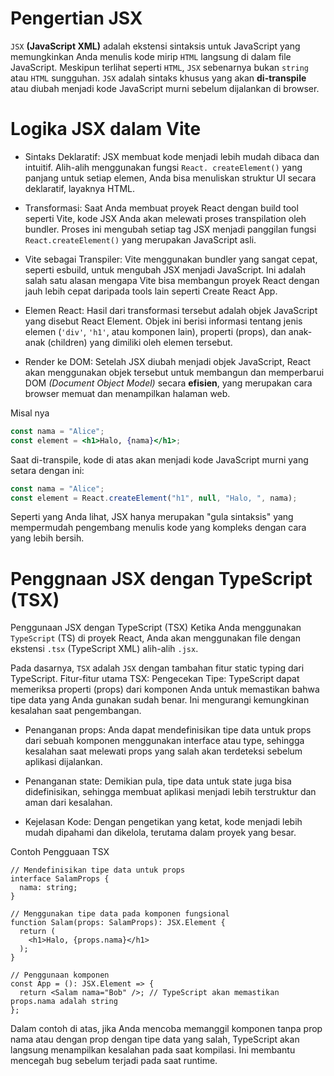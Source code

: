 # Pengertian JSX

`JSX` **(JavaScript XML)** adalah ekstensi sintaksis untuk JavaScript yang memungkinkan Anda menulis kode mirip `HTML` langsung di dalam file JavaScript. Meskipun terlihat seperti `HTML`, `JSX` sebenarnya bukan `string` atau `HTML` sungguhan. `JSX` adalah sintaks khusus yang akan **di-transpile** atau diubah menjadi kode JavaScript murni sebelum dijalankan di browser. 

# Logika JSX dalam Vite


- Sintaks Deklaratif: JSX membuat kode menjadi lebih mudah dibaca dan intuitif. Alih-alih menggunakan fungsi `React. createElement()` yang panjang untuk setiap elemen, Anda bisa menuliskan struktur UI secara deklaratif, layaknya HTML.

- Transformasi: Saat Anda membuat proyek React dengan build tool seperti Vite, kode JSX Anda akan melewati proses transpilation oleh bundler. Proses ini mengubah setiap tag JSX menjadi panggilan fungsi `React.createElement()` yang merupakan JavaScript asli.

- Vite sebagai Transpiler: Vite menggunakan bundler yang sangat cepat, seperti esbuild, untuk mengubah JSX menjadi JavaScript. Ini adalah salah satu alasan mengapa Vite bisa membangun proyek React dengan jauh lebih cepat daripada tools lain seperti Create React App.

- Elemen React: Hasil dari transformasi tersebut adalah objek JavaScript yang disebut React Element. Objek ini berisi informasi tentang jenis elemen (`'div'`, `'h1'`, atau komponen lain), properti (props), dan anak-anak (children) yang dimiliki oleh elemen tersebut.

- Render ke DOM: Setelah JSX diubah menjadi objek JavaScript, React akan menggunakan objek tersebut untuk membangun dan memperbarui DOM *(Document Object Model)* secara **efisien**, yang merupakan cara browser memuat dan menampilkan halaman web.


Misal nya 
```jsx
const nama = "Alice";
const element = <h1>Halo, {nama}</h1>;
```

Saat di-transpile, kode di atas akan menjadi kode JavaScript murni yang setara dengan ini:
```js
const nama = "Alice";
const element = React.createElement("h1", null, "Halo, ", nama);
```
Seperti yang Anda lihat, JSX hanya merupakan "gula sintaksis" yang mempermudah pengembang menulis kode yang kompleks dengan cara yang lebih bersih.

# Penggnaan JSX dengan TypeScript (TSX)

Penggunaan JSX dengan TypeScript (TSX)
Ketika Anda menggunakan `TypeScript` (TS) di proyek React, Anda akan menggunakan file dengan ekstensi `.tsx` (TypeScript XML) alih-alih `.jsx`. 

Pada dasarnya, `TSX` adalah `JSX` dengan tambahan fitur static typing dari TypeScript. 
Fitur-fitur utama TSX:
Pengecekan Tipe: TypeScript dapat memeriksa properti (props) dari komponen Anda untuk memastikan bahwa tipe data yang Anda gunakan sudah benar. Ini mengurangi kemungkinan kesalahan saat pengembangan.

- Penanganan props: Anda dapat mendefinisikan tipe data untuk props dari sebuah komponen menggunakan interface atau type, sehingga kesalahan saat melewati props yang salah akan terdeteksi sebelum aplikasi dijalankan.

- Penanganan state: Demikian pula, tipe data untuk state juga bisa didefinisikan, sehingga membuat aplikasi menjadi lebih terstruktur dan aman dari kesalahan.

- Kejelasan Kode: Dengan pengetikan yang ketat, kode menjadi lebih mudah dipahami dan dikelola, terutama dalam proyek yang besar. 

Contoh Pengguaan TSX

```tsx
// Mendefinisikan tipe data untuk props
interface SalamProps {
  nama: string;
}

// Menggunakan tipe data pada komponen fungsional
function Salam(props: SalamProps): JSX.Element {
  return (
    <h1>Halo, {props.nama}</h1>
  );
}

// Penggunaan komponen
const App = (): JSX.Element => {
  return <Salam nama="Bob" />; // TypeScript akan memastikan props.nama adalah string
};
```
Dalam contoh di atas, jika Anda mencoba memanggil komponen <Salam /> tanpa prop nama atau dengan prop dengan tipe data yang salah, TypeScript akan langsung menampilkan kesalahan pada saat kompilasi. Ini membantu mencegah bug sebelum terjadi pada saat runtime.


